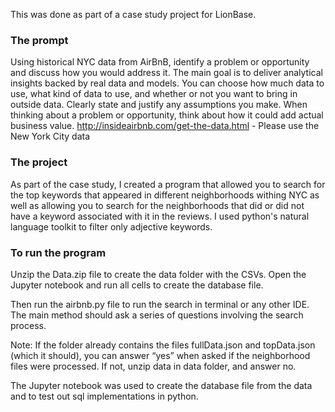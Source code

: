 This was done as part of a case study project for LionBase. 

### The prompt
Using historical NYC data from AirBnB, identify a problem or opportunity and discuss how you would address it. The main goal is to deliver analytical insights backed by real data and models. You can choose how much data to use, what kind of data to use, and whether or not you want to bring in outside data. Clearly state and justify any assumptions you make. When thinking about a problem or opportunity, think about how it could add actual business value. http://insideairbnb.com/get-the-data.html - Please use the New York City data

### The project
As part of the case study, I created a program that allowed you to search for the top keywords that appeared in different neighborhoods withing NYC as well as allowing you to search for the neighborhoods that did or did not have a keyword associated with it in the reviews. I used python's natural language toolkit to filter only adjective keywords. 

### To run the program
Unzip the Data.zip file to create the data folder with the CSVs.
Open the Jupyter notebook and run all cells to create the database file.

Then run the airbnb.py file to run the search in terminal or any other IDE. The main method should ask a series of questions involving the search process. 

Note: If the folder already contains the files fullData.json and topData.json (which it should), you can answer “yes” when asked if the neighborhood files were processed. If not, unzip data in data folder, and answer no. 

The Jupyter notebook was used to create the database file from the data and to test out sql implementations in python.
